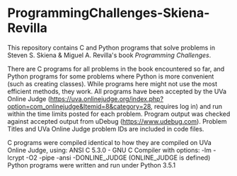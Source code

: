 # ProgrammingChallenges-Skiena-Revilla
This repository contains C and Python programs that solve problems in Steven S. Skiena &amp; Miguel A. Revilla's book *Programming Challenges*.

There are C programs for all problems in the book encountered so far, and Python programs for some problems where Python is more convenient (such as creating classes). While programs here might not use the most efficient methods, they work. All programs have been accepted by the UVa Online Judge (https://uva.onlinejudge.org/index.php?option=com_onlinejudge&Itemid=8&category=28, requires log in) and run within the time limits posted for each problem. Program output was checked against accepted output from uDebug (https://www.udebug.com). Problem Titles and UVa Online Judge problem IDs are included in code files.

C programs were compiled identical to how they are compiled on UVa Online Judge, using: ANSI C 5.3.0 - GNU C Compiler with options: -lm -lcrypt -O2 -pipe -ansi -DONLINE_JUDGE (ONLINE_JUDGE is defined)
Python programs were written and run under Python 3.5.1
